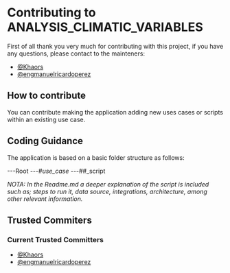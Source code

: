 # Contributing to ANALYSIS_CLIMATIC_VARIABLES

First of all thank you very much for contributing with this project, if you have any questions, please contact to the mainteners:
- [@Khaors](https://github.com/khaors)
- [@engmanuelricardoperez](https://github.com/engmanuelricardoperez)

## How to contribute
You can contribute making the application adding new uses cases or scripts within an existing use case.

## Coding Guidance
The application is based on a basic folder structure as follows:

---Root
    ---#_use_case
        ---#_#_script

_NOTA: In the Readme.md a deeper explanation of the script is included such as; steps to run it, data source, integrations, architecture, among other relevant information._

## Trusted Commiters
### Current Trusted Committers
- [@Khaors](https://github.com/khaors)
- [@engmanuelricardoperez](https://github.com/engmanuelricardoperez)
